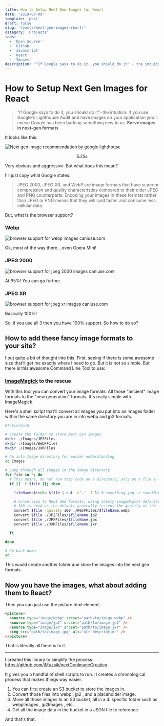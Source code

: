 ```yaml
---
title: How to Setup Next Gen Images for React
date: '2019-07-09'
template: 'post'
draft: false
slug: '/posts/next-gen-images-react/'
category: 'Projects'
tags:
  - 'Open Source'
  - 'Github'
  - 'Javascript'
  - 'React'
  - 'Images'
description: '"If Google says to do it, you should do it" - the intuition. If you use Googles Lighthouse Audit and have images on your application you will notice Google has been barking something new to us: Serve images in next-gen formats'
---
```


# How to Setup Next Gen Images for React

> "If Google says to do it, you should do it" - the intuition. If you use Google's Lighthouse Audit and have images on your application you'll notice Google has been barking something new to us: **Serve images in next-gen formats**

It looks like this:

![Next gen image recommendation by google lighthouse](https://cdn-images-1.medium.com/max/1440/1*7-jBjzLzxpukeCFrARXGhA.png)

<div style="text-align: center">5.25s</div>

Very obvious and aggressive. But what does this mean?

I'll just copy what Google states:

> JPEG 2000, JPEG XR, and WebP are image formats that have superior compression and quality characteristics compared to their older JPEG and PNG counterparts. Encoding your images in these formats rather than JPEG or PNG means that they will load faster and consume less cellular data.

But, what is the browser support?

### Webp

![browser support for webp images caniuse.com](https://cdn-images-1.medium.com/max/1440/1*VVjQcUbBlXGD_VKJjMjbMQ.png)

Ok, most of the way there… even Opera Mini!

### JPEG 2000

![browser support for jpeg 2000 images caniuse.com](https://cdn-images-1.medium.com/max/1440/1*1PAVj_M2-sca3eTPekFPYg.png)

At 95%! You can go further.

### JPEG XR

![browser support for jpeg xr images caniuse.com](https://cdn-images-1.medium.com/max/1440/1*_8yBg2Ej15pQsQyyNQW5pQ.png)

Basically 100%!

So, if you use all 3 then you have 100% support. So how to do so?

## How to add these fancy image formats to your site?

I put quite a bit of thought into this. First, seeing if there is some awesome size that'll get me exactly where I need to go. But it is not so simple. But there is this awesome Command Line Tool to use:

### [ImageMagick](https://imagemagick.org/index.php) to the rescue

With this tool you can convert your image formats. All those "ancient" image formats to the "new generation" formats. It's really simple with ImageMagick.

Here's a shell script that'll convert all images you put into an Images folder within the same directory you are in into webp and jp2 formats.

```bash
#!/bin/bash

# Create the folder to store Next Gen images
mkdir ./Images/JP2Files
mkdir ./Images/WebPFiles
mkdir ./Images/JXRFiles

# Go into Image directory for easier understanding
cd Images

# Loop through all images in the Image directory
for file in *; do
  # This means, do not run this code on a directory, only on a file (-f)
  if [[ -f $file ]]; then

    fileName=$(echo $file | cut -d'.' -f 1) # something.jpg -> something

    # Conversion to Next Gen formats, using solely imageMagick defaults
    # 100 is used as the default generally lessens the quality of the image
    convert $file -quality 100 ./WebPFiles/$fileName.webp
    convert $file ./JP2Files/$fileName.jp2
    convert $file ./JPXFiles/$fileName.jpx
    convert $file ./JXRFiles/$fileName.jxr

  fi

done

# Go back down
cd ..
```

This would create another folder and store the images into the next gen formats.

## Now you have the images, what about adding them to React?

Then you can just use the picture html element.

```html
<picture>
  <source type="image/webp" srcset="path/to/image.webp" />
  <source type="image/jp2" srcset="path/to/image.jp2" />
  <source type="image/jxr" srcset="path/to/image.jxr" />
  <img src="path/to/image.jpg" alt="alt description" />
</picture>
```

That is literally all there is to it.

---

I created this library to simplify the process: https://github.com/jMuzsik/nextGenImageCreation

It gives you a handful of shell scripts to run. It creates a chronological process that makes things way easier.

1. You can first create an S3 bucket to store the images in.
2. Convert those files into webp , jp2 , and a placeholder image.
3. Move all those images to an S3 bucket, all in a 4. specific folder such as webpImages , jp2Images , etc.
4. Get all the image data in the bucket in a JSON file to reference.

And that's that.
